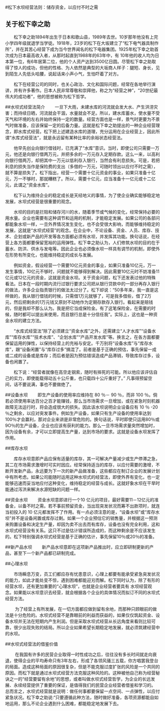 #松下水坝经营法则：储存资金，以应付不时之需

## 关于松下幸之助

　　松下幸之助1894年出生于日本和歌山县，1989年去世。10岁那年他没有上完小学四年级就退学当学徒。1918年，23岁的松下在大坂建立了“松下电气器具制作所”，并在其苦心经营下成为当今世界闻名的松下电器集团。1925年松下幸之助首次成为日本最高收入者，从那时起直到1988年的63年中，有 10年他的收人均为日本第一位，有6年居第二位，他的个人资产达到3500亿日圆。尽管松下幸之助取得了惊人的成功，但他的性格、为人依然是典型的大坂商人样子：腿短、身长，见到陌生人先低头哈腰，说起话来小声小气，生怕吓着了对方。

　　松下在经营公司的同时，也关心政治、文化和国际问题，经常在各地举行演讲，并有许多著作。日本人民非常尊敬和崇拜他，称之为“经营之神”，“20世纪最伟大的成功者”，他的思想被称为松下哲学。


##水坝式经营法简介
　　一旦下大雨，未建水库的河流就会发大水、产生洪涝灾害；而持续日晒，河流就会干涸，水量就会不足。所以，建水库蓄水，使水量不受天气和环境的左右并始终保持一定的数量。经营方面也是一样，景气时更要为不景气时做准备，应该保留一定的后备力量。这就是松下幸之助提出的一种企业经营理念，即水库式经营。松下把上述建造水库的道理，充分运用在企业经营上，因此所谓“水库式经营法”，就是永远留有某种比率的余裕状态经营法。

　　他早先创业向银行借钱时，已充满了“水库”意识。当时，即使公司只需要一万元，他还是向银行借两万元，并把多余的一万元存入定期存款。这么一来，以高利向银行借两万，却把其中一万元以低利存入银行，当然会有利息损失。可是，若把利息的损失当作是保险费的支出（多借的一万元，可随时领出以应付不时之需），就不算是损失了。松下指出，经营一个需要十亿元资金的事业，如果只准备十亿元，万一不够时，那就糟糕了。所以，需要十亿元，应当准备十一亿元或十二亿元，此谓之“资金水库”。

　　松下认为维持企业的稳定成长是天经地义的事情，为了使企业确实能够稳定地发展，水坝式经营是很重要的观念。

　　水坝的目的是拦阻和储存河川的水，随着季节或气候的变化，经常保持必要的用水量。企业也需要有这种调节和运用的机制，才能稳定发展。如果公司的各部问都能象水坝一样，一旦外界情况发生变化，也不会受很大影响，而能够维持稳定的发展，这就是“水坝式经营”的观念。在企业中，不论设备、资金、人员、库存、技术、企划或新产品的开发等各方面都必须有水坝，并发挥其功能。换句话说，在经营上各方面都要保留宽裕的运用弹性。松下幸之助认为，人们修筑水坝的目的在于蓄水、防洪、供水与发电等。因此企业也必须像水坝一样具有调节的机制，即使外在形势有所变化，也能维持稳定的成长与发展。

　　例如资金，假设经营一个需要10亿元资金的事业，如果只准备10亿元，万一发生事情，10亿元不够时，问题就不能够得到解决。因此需要10亿元时不妨准备11亿元或12亿元的资金，这就是资金水坝。关于资金问题，松下还发表过他的特殊看法。日本在一段时期内流行过银行要求公司把从银行贷款中的一部分再存入银行的做法，许多企业指责银行的做法太过分了。松下却说：“50多年来，我一直是这样做的，我从银行借钱的时候，只需借1万元就够了，可是我多借些，借了2万元，然后把剩余的1万元钱又原封不动地作为定期存款存入银行。看起来是赔钱的，但是我却不那么认为。我是把它当成保险金。有了这笔保险金，在需要的时候，随时都可以提出来使用，而且银行总是十分信任我”。实际上，这也是一种资金水坝的建立方法。

　　“水库式经营法”除了必须建立“资金水库”之外，还需建立“人才水库”“设备水库”“库存水库”“技术水库”、“企划水库”“产品开发水库”等。换言之，在各方面都要保留运用的弹性，以保持经营上的充裕与安定。千万别将“设备水库”与“库存水库”，跟“设备闲置”与“库存过多”搞混了。前者是基于正确的预估，事先保留一成或二成的设备或是库存；而后者是因为预估错误造成产品滞销，导致库存过多，设备也闲置了。

　　松下说：“经营者就像在高空走钢索，随时有摔死的可能。所以他应该评估自己的实力，即使能载得动五十公斤重，也只载四十公斤重好了。” 凡事得预留空间，话不要说满，事也不要做绝了。

##设备水坝
　　即生产设备的使用率应维持在 80 ％－ 90 ％，而非 100 ％。倘若必须使用率达百分之百才能赚钱，那么当市场需求一旦增加，或在紧急时刻机器故障无法运行时，将会造成很大的损失。因此该水坝说明企业设备应有 10 ％ -20 ％之剩余，以应对突发事件。例如生产设备，如果只有生产设备的使用率达到100％才会赢利，那对企业来讲是非常危险的。换句话说，平时即使只运用80％或9O％的生产设备，企业也应该有获利的能力。那么一旦市场需求量突然增加时，因为设备有余，才可以立即提高生产量，达到市场的要求。这就是设备水坝发挥了作用。

##库存水坝

　　库存水坝意即产品应保有适量的库存，其一可解决产量减少或生产停滞之急，其二在市场需求激增时可实时因应。经常保持适当的库存，以应付需要的激增，不断开发新产品，永远要为下一次的新产品做准备，这些都应在制订企业的发展计划中有所考虑。如果公司能随时运用这种水坝式的经营法，即使外界有变化，也一定能够迅速而妥当地应付这种变化，维持稳定的经营与成长。这就好象水坝在干旱时能通过泻洪来解决水源短缺的问题一样。

##资金水坝
　　资金水坝意即进行一个10 亿元的项目，最好需要11－12亿元的准备金，以备不时之需。若不事前预留资金，当出现突发状况而筹不出款项时，就连当初投入的 10 亿元都发挥不了作用。有一点必须注意的是，“设备水坝”或“库存水坝”并不是设备闲置或库存过剩。如果一个企业预估它的销售量，并根据这一预测来购置设备和决定生产量，却因为卖不出去而有库存，设备也没有完全利用，这和水坝式经营没有关系。这只不过是估计错误所造成的，而这种剩余是不应该发生的。松下特别强调水坝式经营是基于正确的估计，事先保留10％或20％的准备。

##新产品水坝
　　新产品水坝意即在这项新产品推出时，应立即研制更新的产品，甚至下一个新产品都已研制完成。

##心理水坝

　　市场瞬息万变，员工们都应存有忧患意识，心理上都要有能承受紧急突发状况的能力，如此才能处变不惊，遇到困难都能迎刃而解。松下同时认为，除了有形的经营水坝，还有更加重要的“心理水坝”，也就是企业经营者要具有 水坝经营观念。如果能以水坝意识去经营，就会根据各个企业的具体情况而拟订不同的水坝式经营方法。

　　 为了经营上有所发展，在一切方面都应做到留有余地，而那种只顾眼前的做法是十分危险的。水坝式经营不是靠眼前的利益而获益的，如果仅仅筑起资金、设备水坝并无法在短期内产生利润。但是采取水坝式经营从长远角度来看则比较可靠，很少出现失败的结局。所以企业如果希望长期稳定地发展，就必须筑建经营中的水坝。

##水坝式经营法的借鉴价值

　　 在我国有许多的民营企业取得一时性成功之后，往往没有多长时间就走向衰退，使得企业的平均寿命只有3年左右，形成了各领风骚三五载，你方唱罢我登台的局面。造成这种局面的原因很复杂，但是不能克服过度扩张的风险是一个共同的原因。而松下就是通过水坝式经营方法克服这种风险的。这种被他自己称为经营秘诀之一的“经营要留有余地”的思想，或者叫做水坝式经营哲学，为企业的长远发展、永续经营提供了重要的保证，是值得我们的民营企业经营者借鉴和学习的。 总而言之，水坝式经营就是说明：做任何事都要保留一点空间、一点弹性，以应付紧急状况。松下幸之助说:“只要遵循此种方法，随时做好准备，各项资源都能自如地运用，那么不论企业遇到什么困难，都能稳定地发展下去。






